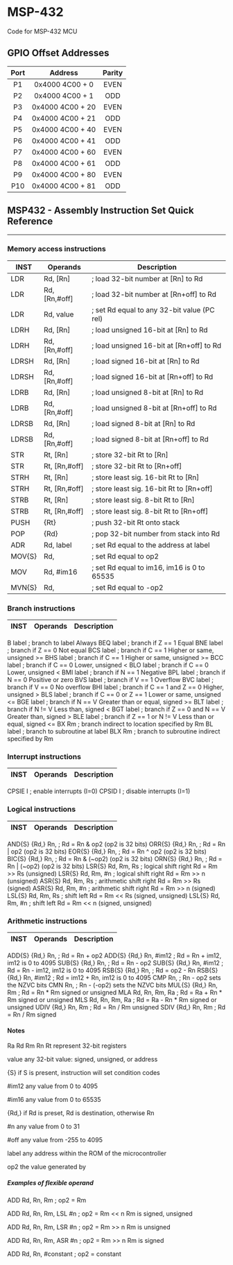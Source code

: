 # MSP-432
Code for MSP-432 MCU

## GPIO Offset Addresses
| Port |      Address     | Parity |
|:----:|:----------------:|:------:|
|  P1  | 0x4000 4C00 + 0  |  EVEN  |
|  P2  | 0x4000 4C00 + 1  |  ODD   |
|  P3  | 0x4000 4C00 + 20 |  EVEN  |
|  P4  | 0x4000 4C00 + 21 |  ODD   |
|  P5  | 0x4000 4C00 + 40 |  EVEN  |
|  P6  | 0x4000 4C00 + 41 |  ODD   |
|  P7  | 0x4000 4C00 + 60 |  EVEN  |
|  P8  | 0x4000 4C00 + 61 |  ODD   |
|  P9  | 0x4000 4C00 + 80 |  EVEN  |
|  P10 | 0x4000 4C00 + 81 |  ODD   |

## MSP432 - Assembly Instruction Set Quick Reference
***
### Memory access instructions
| INST | Operands | Description |
|------|----------|-------------|
LDR 	| Rd,		[Rn]				|; load 32-bit number at [Rn] to Rd
LDR		| Rd,		[Rn,#off]		|; load 32-bit number at [Rn+off] to Rd
LDR		| Rd,		value				|; set Rd equal to any 32-bit value (PC rel)
LDRH	| Rd,		[Rn]				|; load unsigned 16-bit at [Rn] to Rd
LDRH	| Rd,		[Rn,#off]		|; load unsigned 16-bit at [Rn+off] to Rd
LDRSH	| Rd,		[Rn]				|; load signed 16-bit at [Rn] to Rd
LDRSH	| Rd,		[Rn,#off]		|; load signed 16-bit at [Rn+off] to Rd
LDRB	| Rd,		[Rn]				|; load unsigned 8-bit at [Rn] to Rd
LDRB	| Rd,		[Rn,#off]		|; load unsigned 8-bit at [Rn+off] to Rd
LDRSB	| Rd,		[Rn]				|; load signed 8-bit at [Rn] to Rd
LDRSB	| Rd,		[Rn,#off]		|; load signed 8-bit at [Rn+off] to Rd
STR		| Rt,		[Rn]				|; store 32-bit Rt to [Rn]
STR		| Rt,		[Rn,#off]		|; store 32-bit Rt to [Rn+off]
STRH	| Rt,		[Rn]				|; store least sig. 16-bit Rt to [Rn]
STRH	| Rt,		[Rn,#off]		|; store least sig. 16-bit Rt to [Rn+off]
STRB	| Rt,		[Rn]				|; store least sig. 8-bit Rt to [Rn]
STRB	| Rt,		[Rn,#off]		|; store least sig. 8-bit Rt to [Rn+off]
PUSH	| {Rt}							|; push 32-bit Rt onto stack
POP		| {Rd}							|; pop 32-bit number from stack into Rd
ADR		| Rd, label					|; set Rd equal to the address at label
MOV{S}| Rd, <op2>					|; set Rd equal to op2
MOV		| Rd, #im16					|; set Rd equal to im16, im16 is 0 to 65535
MVN{S}| Rd, <op2>					|; set Rd equal to -op2

### Branch instructions
| INST | Operands | Description |
|------|----------|-------------|
B			label		; branch to label		Always
BEQ		label		; branch if Z == 1	Equal
BNE		label		; branch if Z == 0	Not equal
BCS		label		; branch if C == 1	Higher or same, unsigned >=
BHS		label		; branch if C == 1	Higher or same, unsigned >=
BCC		label		; branch if C == 0	Lower, unsigned <
BLO		label		; branch if C == 0	Lower, unsigned <
BMI		label		; branch if N == 1	Negative
BPL		label		; branch if N == 0	Positive or zero
BVS		label		; branch if V == 1	Overflow
BVC		label		; branch if V == 0	No overflow
BHI		label		; branch if C == 1 and Z == 0	Higher, unsigned >
BLS		label		; branch if C == 0 or  Z == 1	Lower or same, unsigned <=
BGE		label		; branch if N == V	Greater than or equal, signed >=
BLT		label		; branch if N != V	Less than, signed <
BGT		label		; branch if Z == 0 and N == V	Greater than, signed >
BLE		label		; branch if Z == 1 or N != V	Less than or equal, signed <=
BX		Rm			; branch indirect to location specified by Rm
BL		label		; branch to subroutine at label
BLX		Rm			; branch to subroutine indirect specified by Rm

### Interrupt instructions
| INST | Operands | Description |
|------|----------|-------------|
CPSIE		I		; enable interrupts (I=0)
CPSID		I		; disable interrupts (I=1)

### Logical instructions
| INST | Operands | Description |
|------|----------|-------------|
AND{S}	{Rd,}	Rn, <op2>		; Rd = Rn & op2			(op2 is 32 bits)
ORR{S}	{Rd,}	Rn, <op2>		; Rd = Rn | op2			(op2 is 32 bits)
EOR{S}	{Rd,}	Rn, <op2>		; Rd = Rn ^ op2			(op2 is 32 bits)
BIC{S}	{Rd,}	Rn, <op2>		; Rd = Rn & (~op2)	(op2 is 32 bits)
ORN{S}	{Rd,}	Rn, <op2>		; Rd = Rn | (~op2)	(op2 is 32 bits)
LSR{S}	Rd, Rm, Rs				; logical shift right Rd = Rm >> Rs		(unsigned)
LSR{S}	Rd, Rm, #n				; logical shift right Rd = Rm >> n		(unsigned)
ASR{S}	Rd, Rm, Rs				; arithmetic shift right Rd = Rm >> Rs		(signed)
ASR{S}	Rd, Rm, #n				; arithmetic shift right Rd = Rm >> n		(signed)
LSL{S}	Rd, Rm, Rs				; shift left Rd = Rm << Rs		(signed, unsigned)
LSL{S}	Rd, Rm, #n				; shift left Rd = Rm << n		(signed, unsigned)

### Arithmetic instructions
| INST | Operands | Description |
|------|----------|-------------|
ADD{S}	{Rd,}	Rn, <op2>		; Rd = Rn + op2
ADD{S}	{Rd,}	Rn, #im12		; Rd = Rn + im12, im12 is 0 to 4095
SUB{S}	{Rd,}	Rn, <op2>		; Rd = Rn - op2
SUB{S}	{Rd,}	Rn, #im12		; Rd = Rn - im12, im12 is 0 to 4095
RSB{S}	{Rd,}	Rn, <op2>		; Rd = op2 - Rn
RSB{S}	{Rd,}	Rn, #im12		; Rd = im12 + Rn, im12 is 0 to 4095
CMP			Rn, <op2>					; Rn - op2		sets the NZVC bits
CMN			Rn, <op2>					; Rn - (-op2)		sets the NZVC bits
MUL{S}	{Rd,}	Rn, Rm			; Rd = Rn * Rm		signed or unsigned
MLA			Rd, Rn, Rm, Ra		; Rd = Ra + Rn * Rm		signed or unsigned
MLS			Rd, Rn, Rm, Ra		; Rd = Ra - Rn * Rm		signed or unsigned
UDIV		{Rd,}	Rn, Rm			; Rd = Rn / Rm		unsigned
SDIV		{Rd,}	Rn, Rm			; Rd = Rn / Rm		signed

#### Notes
Ra Rd Rm Rn Rt	represent 32-bit registers

value		any 32-bit value: signed, unsigned, or address

{S}			if S is present, instruction will set condition codes

\#im12	any value from 0 to 4095

\#im16	any value from 0 to 65535

{Rd,}		if Rd is preset, Rd is destination, otherwise Rn

\#n			any value from 0 to 31

\#off		any value from -255 to 4095

label		any address within the ROM of the microcontroller

op2			the value generated by <op2>

##### Examples of flexible operand <op2>
ADD	Rd,	Rn,	Rm					; op2 = Rm

ADD	Rd,	Rn,	Rm, LSL #n	; op2 = Rm << n		Rm is signed, unsigned

ADD	Rd,	Rn,	Rm, LSR #n	; op2 = Rm >> n		Rm is unsigned

ADD	Rd,	Rn,	Rm, ASR #n	; op2 = Rm >> n		Rm is signed

ADD	Rd,	Rn,	#constant		; op2 = constant
